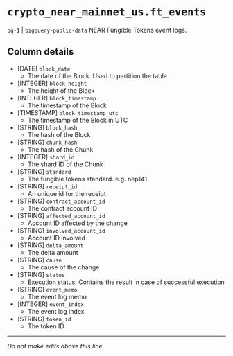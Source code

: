 # `crypto_near_mainnet_us.ft_events`
`bq-1` | `bigquery-public-data`
NEAR Fungible Tokens event logs.

## Column details
* [DATE]      `block_date`
  - The date of the Block. Used to partition the table
* [INTEGER]   `block_height`
  - The height of the Block
* [INTEGER]   `block_timestamp`
  - The timestamp of the Block
* [TIMESTAMP] `block_timestamp_utc`
  - The timestamp of the Block in UTC
* [STRING]    `block_hash`
  - The hash of the Block
* [STRING]    `chunk_hash`
  - The hash of the Chunk
* [INTEGER]   `shard_id`
  - The shard ID of the Chunk
* [STRING]    `standard`
  - The fungible tokens standard. e.g. nep141. 
* [STRING]    `receipt_id`
  - An unique id for the receipt
* [STRING]    `contract_account_id`
  - The contract account ID
* [STRING]    `affected_account_id`
  - Account ID affected by the change
* [STRING]    `involved_account_id`
  - Account ID involved
* [STRING]    `delta_amount`
  - The delta amount
* [STRING]    `cause`
  - The cause of the change
* [STRING]    `status`
  - Execution status. Contains the result in case of successful execution
* [STRING]    `event_memo`
  - The event log memo
* [INTEGER]   `event_index`
  - The event log index
* [STRING]    `token_id`
  - The token ID

-------------------------------------------------------------------------------
*Do not make edits above this line.*
